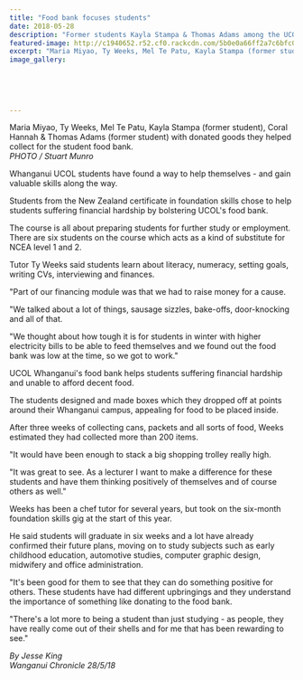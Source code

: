 ```yaml
---
title: "Food bank focuses students"
date: 2018-05-28
description: "Former students Kayla Stampa & Thomas Adams among the UCOL students with donated goods for the student food bank..."
featured-image: http://c1940652.r52.cf0.rackcdn.com/5b0e0a66ff2a7c6bfc0020b5/Food-Bank-ex-Thomas-Adams-chron-28-May.jpg
excerpt: "Maria Miyao, Ty Weeks, Mel Te Patu, Kayla Stampa (former student), Coral Hannah & Thomas Adams (former student) with donated goods they helped collect for the student food bank."
image_gallery:
    
    
    
    
    
---
```


<p><span>Maria Miyao, Ty Weeks, Mel Te Patu, Kayla Stampa (former student), Coral Hannah &amp; Thomas Adams&nbsp;<span>(former student)&nbsp;</span>with donated goods they helped collect for the student food bank. <br /><em>PHOTO / Stuart Munro</em></span></p>
<p class="element element-paragraph">Whanganui UCOL students have found a way to help themselves - and gain valuable skills along the way.</p>
<p class="element element-paragraph">Students from the New Zealand certificate in foundation skills chose to help students suffering financial hardship by bolstering UCOL's food bank.</p>
<p class="element element-paragraph">The course is all about preparing students for further study or employment. There are six students on the course which acts as a kind of substitute for NCEA level 1 and 2.</p>
<p class="element element-paragraph">Tutor Ty Weeks said students learn about literacy, numeracy, setting goals, writing CVs, interviewing and finances.</p>
<p class="element element-paragraph">"Part of our financing module was that we had to raise money for a cause.</p>
<p class="element element-paragraph">"We talked about a lot of things, sausage sizzles, bake-offs, door-knocking and all of that.</p>
<p class="element element-paragraph">"We thought about how tough it is for students in winter with higher electricity bills to be able to feed themselves and we found out the food bank was low at the time, so we got to work."</p>
<p class="element element-paragraph">UCOL Whanganui's food bank helps students suffering financial hardship and unable to afford decent food.</p>
<p class="element element-paragraph">The students designed and made boxes which they dropped off at points around their Whanganui campus, appealing for food to be placed inside.</p>
<p class="element element-paragraph">After three weeks of collecting cans, packets and all sorts of food, Weeks estimated they had collected more than 200 items.</p>
<p class="element element-paragraph">"It would have been enough to stack a big shopping trolley really high.</p>
<p class="element element-paragraph">"It was great to see. As a lecturer I want to make a difference for these students and have them thinking positively of themselves and of course others as well."</p>
<p class="element element-paragraph">Weeks has been a chef tutor for several years, but took on the six-month foundation skills gig at the start of this year.</p>
<p class="element element-paragraph">He said students will graduate in six weeks and a lot have already confirmed their future plans, moving on to study subjects such as early childhood education, automotive studies, computer graphic design, midwifery and office administration.</p>
<p class="element element-paragraph">"It's been good for them to see that they can do something positive for others. These students have had different upbringings and they understand the importance of something like donating to the food bank.</p>
<p class="element element-paragraph">"There's a lot more to being a student than just studying - as people, they have really come out of their shells and for me that has been rewarding to see."</p>
<p><em>By&nbsp;Jesse King<br />Wanganui Chronicle 28/5/18</em></p>

